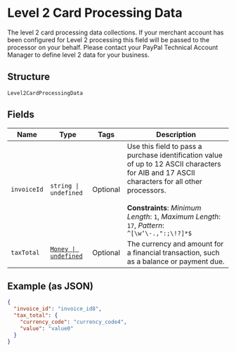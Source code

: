 
# Level 2 Card Processing Data

The level 2 card processing data collections. If your merchant account has been configured for Level 2 processing this field will be passed to the processor on your behalf. Please contact your PayPal Technical Account Manager to define level 2 data for your business.

## Structure

`Level2CardProcessingData`

## Fields

| Name | Type | Tags | Description |
|  --- | --- | --- | --- |
| `invoiceId` | `string \| undefined` | Optional | Use this field to pass a purchase identification value of up to 12 ASCII characters for AIB and 17 ASCII characters for all other processors.<br><br>**Constraints**: *Minimum Length*: `1`, *Maximum Length*: `17`, *Pattern*: `^[\w‘\-.,":;\!?]*$` |
| `taxTotal` | [`Money \| undefined`](../../doc/models/money.md) | Optional | The currency and amount for a financial transaction, such as a balance or payment due. |

## Example (as JSON)

```json
{
  "invoice_id": "invoice_id8",
  "tax_total": {
    "currency_code": "currency_code4",
    "value": "value0"
  }
}
```


